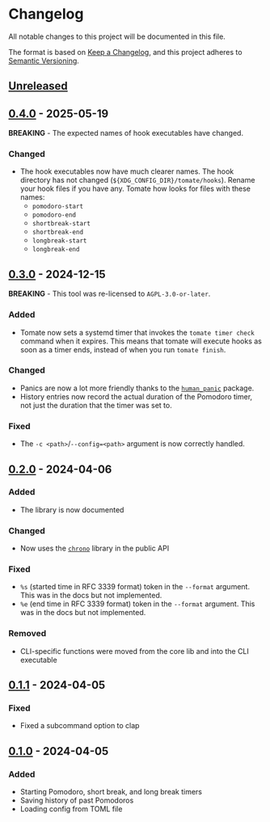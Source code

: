 # Changelog

All notable changes to this project will be documented in this file.

The format is based on [Keep a Changelog](https://keepachangelog.com/en/1.1.0/),
and this project adheres to [Semantic Versioning](https://semver.org/spec/v2.0.0.html).

## [Unreleased]

[unreleased]: https://github.com/Cantido/tomate/compare/v0.4.0...HEAD

## [0.4.0] - 2025-05-19

**BREAKING** - The expected names of hook executables have changed.

### Changed

- The hook executables now have much clearer names. The hook directory has not changed (`${XDG_CONFIG_DIR}/tomate/hooks`). Rename your hook files if you have any. Tomate how looks for files with these names:
    - `pomodoro-start`
    - `pomodoro-end`
    - `shortbreak-start`
    - `shortbreak-end`
    - `longbreak-start`
    - `longbreak-end`


[0.4.0]: https://github.com/Cantido/tomate/compare/v0.3.0..v0.4.0

## [0.3.0] - 2024-12-15

**BREAKING** - This tool was re-licensed to `AGPL-3.0-or-later`.

### Added

- Tomate now sets a systemd timer that invokes the `tomate timer check` command when it expires.
  This means that tomate will execute hooks as soon as a timer ends, instead of when you run `tomate finish`.

### Changed

- Panics are now a lot more friendly thanks to the [`human_panic`](https://github.com/rust-cli/human-panic) package.
- History entries now record the actual duration of the Pomodoro timer, not just the duration that the timer was set to.

### Fixed

- The `-c <path>`/`--config=<path>` argument is now correctly handled.

[0.3.0]: https://github.com/Cantido/tomate/compare/v0.2.0..v0.3.0

## [0.2.0] - 2024-04-06

### Added

- The library is now documented

### Changed

- Now uses the [`chrono`](https://docs.rs/chrono) library in the public API

### Fixed

- `%s` (started time in RFC 3339 format) token in the `--format` argument. This was in the docs but not implemented.
- `%e` (end time in RFC 3339 format) token in the `--format` argument. This was in the docs but not implemented.

### Removed

- CLI-specific functions were moved from the core lib and into the CLI executable

[0.2.0]: https://github.com/Cantido/tomate/compare/v0.1.1..v0.2.0

## [0.1.1] - 2024-04-05

### Fixed

- Fixed a subcommand option to clap

[0.1.1]: https://github.com/Cantido/tomate/compare/v0.1.0..v0.1.1

## [0.1.0] - 2024-04-05

### Added

- Starting Pomodoro, short break, and long break timers
- Saving history of past Pomodoros
- Loading config from TOML file

[0.1.0]: https://github.com/Cantido/tomate/releases/tag/v0.1.0
